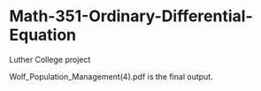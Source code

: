 # Math-351-Ordinary-Differential-Equation
Luther College project

Wolf_Population_Management(4).pdf is the final output.
